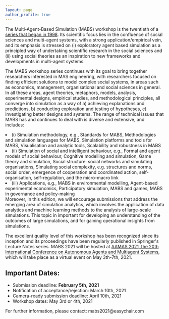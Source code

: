 ```yaml
---
layout: page
author_profile: true
---
```


<p>The Multi-Agent-Based Simulation (MABS) workshop is the twentieth of a <a href="http://www.pcs.usp.br/~mabs/">series that began in
1998</a>. Its scientific focus lies in the confluence of social sciences and multi-agent
systems, with a strong application/empirical vein, and its emphasis is stressed on (i) exploratory agent based
simulation as a principled way of undertaking scientific research in the social sciences and (ii) using social
theories as an inspiration to new frameworks and developments in multi-agent systems.
</p>

<p>
The MABS workshop series continues with its goal to bring together researchers interested in MAS engineering, with researchers focused on finding efficient solutions to model complex social systems, in areas such as economics, management, organisational and social sciences in general. In all these areas, agent theories, metaphors, models, analysis, experimental designs, empirical studies, and methodological principles, all converge into simulation as a way of a) achieving explanations and predictions, b) conducting exploration and testing of hypotheses, c) investigating better designs and systems.
The range of technical issues that MABS has and continues to deal with is diverse and extensive, and includes:
<li>
	(i) Simulation methodology, e.g., Standards for MABS, Methodologies and simulation languages for MABS, Simulation platforms and tools for MABS, Visualisation and analytic tools, Scalability and robustness in MABS
</li>
<li>
(ii) Simulation of social and intelligent behaviour, e.g., Formal and agent models of social behaviour, Cognitive modelling and simulation, Game theory and simulation, Social structure: social networks and simulating organisations, Simulating social complexity, e.g. structures and norms, social order, emergence of cooperation and coordinated action, self-organisation, self-regulation, and the micro-macro link
</li>
<li>
(iii) Applications, e.g., MABS in environmental modelling, Agent-based experimental economics, Participatory simulation, MABS and games, MABS in governance and policy-making
</li>
Moreover, in this edition, we will encourage submissions that address the emerging area of simulation analytics, which involves the application of data analytics and machine learning methods to the analysis of large-scale simulations. This topic in important for developing an understanding of the outcomes of large simulations, and for gaining operational insights from simulations.
</p>

<p>
The excellent quality level of this workshop has been recognized since its inception and its proceedings have
been regularly published in Springer's Lecture Notes series. MABS 2021 will be hosted at <a href="https://https://aamas2021.soton.ac.uk//">AAMAS 2021, the 20th International
Conference on Autonomous Agents and Multiagent Systems</a>, which will take place as a virtual event on May 3th-7th, 2021.
</p>

<h2>Important Dates:</h2>
<ul>
<li>Submission deadline: <b>February 5th, 2021</b></li>
<li>Notification of acceptance/rejection: March 10th, 2021</li>
<li>Camera-ready submission deadline: April 10th, 2021</li>
<li>Workshop dates: May 3rd or 4th, 2021</li>
</ul>

<p>
For further information, please contact: mabs2021@easychair.com
</p>

